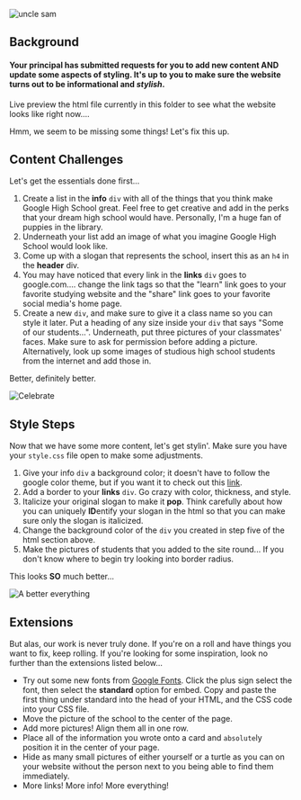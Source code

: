 ![uncle sam](https://upload.wikimedia.org/wikipedia/commons/f/f3/Uncle_Sam_%28pointing_finger%29.jpg)

## Background

#### Your principal has submitted requests for you to add new content AND update some aspects of styling. It's up to you to make sure the website turns out to be informational and *stylish*.

Live preview the html file currently in this folder to see what the website
looks like right now....

Hmm, we seem to be missing some things! Let's fix this up.

## Content Challenges


Let's get the essentials done first...
1. Create a list in the **info** `div` with all of the things that you think
make Google High School great. Feel free to get creative and add in the perks
that your dream high school would have. Personally, I'm a huge fan of puppies in
the library.
2. Underneath your list add an image of what you imagine Google High School
would look like.
3. Come up with a slogan that represents the school, insert this as an `h4` in
the **header** div.
4. You may have noticed that every link in the **links** `div` goes to
google.com.... change the link tags so that the "learn" link goes to your
favorite studying website and the "share" link goes to your favorite social
media's home page.
5. Create a new `div`, and make sure to give it a class name so you can style it
later. Put a heading of any size inside your `div` that says "Some of our
students...". Underneath, put three pictures of your classmates' faces. Make
sure to ask for permission before adding a picture. Alternatively, look up some
images of studious high school students from the internet and add those in.

Better, definitely better.

![Celebrate](https://media.giphy.com/media/MTclfCr4tVgis/giphy.gif)

## Style Steps


Now that we have some more content, let's get stylin'. Make sure you have your
`style.css` file open to make some adjustments.
1. Give your info `div` a background color; it doesn't have to follow the google
color theme, but if you want it to check out this
[link](https://color.adobe.com/Google-color-theme-8746933/edit/?copy=true&base=2&rule=Custom&selected=2&name=Copy%20of%20Google&mode=rgb&rgbvalues=0.290196,0.458824,0.901961,0.917647,0.145098,0.2,0.996078,0.737255,0.121569,0.266667,0.439216,0.901961,0.0313726,0.686275,0.133333&swatchOrder=0,1,2,3,4).
2. Add a border to your **links** `div`. Go crazy with color, thickness, and
style.
3. Italicize your original slogan to make it **pop**. Think carefully about how
you can uniquely **ID**entify your slogan in the html so that you can make sure
only the slogan is italicized.
4. Change the background color of the `div` you created in step five of the html
section above.
5. Make the pictures of students that you added to the site round... If you
don't know where to begin try looking into border radius.

This looks **SO** much better...

![A better everything](https://media.giphy.com/media/mDgoyMIodEbCg/giphy.gif)

## Extensions

But alas, our work is never truly done. If you're on a roll and have things you
want to fix, keep rolling. If you're looking for some inspiration, look no
further than the extensions listed below...
+ Try out some new fonts from [Google Fonts](https://fonts.google.com/). Click
the plus sign select the font, then select the **standard** option for embed.
Copy and paste the first thing under standard into the head of your HTML, and
the CSS code into your CSS file.
+ Move the picture of the school to the center of the page.
+ Add more pictures! Align them all in one row.
+ Place all of the information you wrote onto a card and `absolute`ly position
it in the center of your page.
+ Hide as many small pictures of either yourself or a turtle as you can on your
website without the person next to you being able to find them immediately.
+ More links! More info! More everything!

